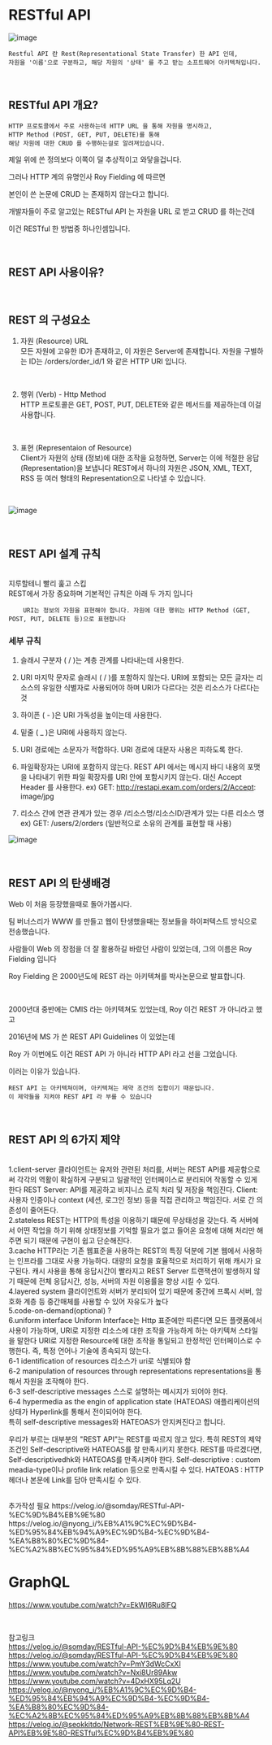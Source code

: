 # RESTful API 

![image](https://github.com/limjoohyun2030/CS-study/assets/39722436/9eb01b09-6f3f-416d-b209-d417bb12c1a0)

    Restful API 란 Rest(Representational State Transfer) 한 API 인데, 
    자원을 '이름'으로 구분하고, 해당 자원의 '상태' 를 주고 받는 소프트웨어 아키텍쳐입니다.

<br>

## RESTful API 개요?

    HTTP 프로토콜에서 주로 사용하는데 HTTP URL 을 통해 자원을 명시하고, 
    HTTP Method (POST, GET, PUT, DELETE)를 통해 
    해당 자원에 대한 CRUD 를 수행하는걸로 알려져있습니다.

제일 위에 쓴 정의보다 이쪽이 덜 추상적이고 와닿을겁니다.

그러나 HTTP 계의 유명인사 Roy Fielding 에 따르면

본인이 쓴 논문에 CRUD 는 존재하지 않는다고 합니다.

개발자들이 주로 알고있는 RESTful API 는 자원을 URL 로 받고 CRUD 를 하는건데

이건 RESTful 한 방법중 하나인셈입니다.

<br>

## REST API 사용이유?

<br>

## REST 의 구성요소
1. 자원 (Resource) URL<br>
모든 자원에 고유한 ID가 존재하고, 이 자원은 Server에 존재합니다.
자원을 구별하는 ID는 /orders/order_id/1 와 같은 HTTP URI 입니다.
<br>

2. 행위 (Verb) - Http Method<br>
HTTP 프로토콜은 GET, POST, PUT, DELETE와 같은 메서드를 제공하는데 이걸 사용합니다.
<br>

3. 표현 (Representaion of Resource)<br>
Client가 자원의 상태 (정보)에 대한 조작을 요청하면, Server는 이에 적절한 응답 (Representation)을 보냅니다
REST에서 하나의 자원은 JSON, XML, TEXT, RSS 등 여러 형태의 Representation으로 나타낼 수 있습니다.
<br>

![image](https://github.com/limjoohyun2030/CS-study/assets/39722436/888b2cf0-44a3-4775-9091-e3951e50de14)

<br>

## REST API 설계 규칙
<br>
지루할테니 빨리 훑고 스킵
<br>
REST에서 가장 중요하며 기본적인 규칙은 아래 두 가지 입니다

        URI는 정보의 자원을 표현해야 합니다. 자원에 대한 행위는 HTTP Method (GET, POST, PUT, DELETE 등)으로 표현합니다

### 세부 규칙
1. 슬래시 구분자 ( / )는 계층 관계를 나타내는데 사용한다.

2. URI 마지막 문자로 슬래시 ( / )를 포함하지 않는다.  URI에 포함되는 모든 글자는 리소스의 유일한 식별자로 사용되어야 하며 URI가 다르다는 것은 리소스가 다르다는 것

3. 하이픈 ( - )은 URI 가독성을 높이는데 사용한다.

4. 밑줄 ( _ )은 URI에 사용하지 않는다.

5. URI 경로에는 소문자가 적합하다.
URI 경로에 대문자 사용은 피하도록 한다.

6. 파일확장자는 URI에 포함하지 않는다.
REST API 에서는 메시지 바디 내용의 포맷을 나타내기 위한 파일 확장자를 URI 안에 포함시키지 않는다.
대신 Accept Header 를 사용한다.
ex) GET: http://restapi.exam.com/orders/2/Accept: image/jpg

7. 리소스 간에 연관 관계가 있는 경우
/리소스명/리소스ID/관계가 있는 다른 리소스 명
ex) GET: /users/2/orders (일반적으로 소유의 관계를 표현할 때 사용)

![image](https://github.com/limjoohyun2030/CS-study/assets/39722436/92611b41-1413-4463-9c62-d9b7bb5d03fc)


<br>


## REST API 의 탄생배경

Web 이 처음 등장했을때로 돌아가봅시다.

팀 버너스리가 WWW 를 만들고 웹이 탄생했을때는 정보들을 하이퍼텍스트 방식으로 전송했습니다.

사람들이 Web 의 장점을 더 잘 활용하길 바랐던 사람이 있었는데, 그의 이름은 Roy Fielding 입니다

Roy Fielding 은 2000년도에 REST 라는 아키텍쳐를 박사논문으로 발표합니다.

<br>

2000년대 중반에는 CMIS 라는 아키텍쳐도 있었는데, Roy 이건 REST 가 아니라고 했고

2016년에 MS 가 쓴 REST API Guidelines 이 있었는데 

Roy 가 이번에도 이건 REST API 가 아니라 HTTP API 라고 선을 그었습니다.

이러는 이유가 있습니다. 

    REST API 는 아키텍쳐이며, 아키텍쳐는 제약 조건의 집합이기 때문입니다. 
    이 제약들을 지켜야 REST API 라 부를 수 있습니다

<br>

## REST API 의 6가지 제약
<br>
1.client-server
클라이언트는 유저와 관련된 처리를, 서버는 REST API를 제공함으로써 각각의 역활이 확실하게 구분되고 일괄적인 인터페이스로 분리되어 작동할 수 있게 한다
REST Server: API를 제공하고 비지니스 로직 처리 및 저장을 책임진다.
Client: 사용자 인증이나 context (세션, 로그인 정보) 등을 직접 관리하고 책임진다.
서로 간 의존성이 줄어든다.
<br>
2.stateless
REST는 HTTP의 특성을 이용하기 떄문에 무상태성을 갖는다.
즉 서버에서 어떤 작업을 하기 위해 상태정보를 기억할 필요가 없고 들어온 요청에 대해 처리만 해주면 되기 때문에 구현이 쉽고 단순해진다.
<br>
3.cache
HTTP라는 기존 웹표준을 사용하는 REST의 특징 덕분에 기본 웹에서 사용하는 인프라를 그대로 사용 가능하다.
대량의 요청을 효율적으로 처리하기 위해 캐시가 요구된다.
캐시 사용을 통해 응답시간이 빨라지고 REST Server 트랜잭션이 발생하지 않기 때문에 전체 응답시간, 성능, 서버의 자원 이용률을 향상 시킬 수 있다.
<br>
4.layered system
클라이언트와 서버가 분리되어 있기 때문에 중간에 프록시 서버, 암호화 계층 등 중간매체를 사용할 수 있어 자유도가 높다
<br>
5.code-on-demand(optional)
?
<br>
6.uniform interface
Uniform Interface는 Http 표준에만 따른다면 모든 플랫폼에서 사용이 가능하며, URI로 지정한 리소스에 대한 조작을 가능하게 하는 아키텍쳐 스타일을 말한다
URI로 지정한 Resource에 대한 조작을 통일되고 한정적인 인터페이스로 수행한다.
즉, 특정 언어나 기술에 종속되지 않는다.

<br>
6-1 identification of resources
리소스가 uri로 식별되야 함
<br>
6-2 manipulation of resources through representations
representations을 통해서 자원을 조작해야 한다.
<br>
6-3 self-descriptive messages
스스로 설명하는 메시지가 되어야 한다.
<br>
6-4 hypermedia as the engin of application state (HATEOAS)
애플리케이션의 상태가 Hyperlink를 통해서 전이되어야 한다.
<br>
특히 self-descriptive messages와 HATEOAS가 안지켜진다고 합니다.
<br>

우리가 부르는 대부분의 "REST API"는 REST를 따르지 않고 있다.
특히 REST의 제약조건인 Self-descriptive와 HATEOAS를 잘 만족시키지 못한다.
REST를 따르겠다면, Self-descriptivedhk와 HATEOAS를 만족시켜야 한다.
Self-descriptive : custom meadia-type이나 profile link relation 등으로 만족시킬 수 있다.
HATEOAS : HTTP 헤더나 본문에 Link를 담아 만족시킬 수 있다.

<br>
추가작성 필요
https://velog.io/@somday/RESTful-API-%EC%9D%B4%EB%9E%80
https://velog.io/@nyong_i/%EB%A1%9C%EC%9D%B4-%ED%95%84%EB%94%A9%EC%9D%B4-%EC%9D%B4-%EA%B8%80%EC%9D%84-%EC%A2%8B%EC%95%84%ED%95%A9%EB%8B%88%EB%8B%A4
<br>

# GraphQL

https://www.youtube.com/watch?v=EkWI6Ru8lFQ

<br>

참고링크
<br>
https://velog.io/@somday/RESTful-API-%EC%9D%B4%EB%9E%80
<br>
https://velog.io/@somday/RESTful-API-%EC%9D%B4%EB%9E%80
<br>
https://www.youtube.com/watch?v=PmY3dWcCxXI
<br>
https://www.youtube.com/watch?v=Nxi8Ur89Akw
<br>
https://www.youtube.com/watch?v=4DxHX95Lq2U
<br>
https://velog.io/@nyong_i/%EB%A1%9C%EC%9D%B4-%ED%95%84%EB%94%A9%EC%9D%B4-%EC%9D%B4-%EA%B8%80%EC%9D%84-%EC%A2%8B%EC%95%84%ED%95%A9%EB%8B%88%EB%8B%A4
<br>
https://velog.io/@seokkitdo/Network-REST%EB%9E%80-REST-API%EB%9E%80-RESTful%EC%9D%B4%EB%9E%80
